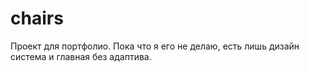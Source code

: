 # chairs

Проект для портфолио. Пока что я его не делаю, есть лишь дизайн система и главная без адаптива.
